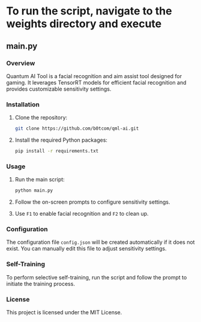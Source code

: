 # To run the script, navigate to the weights directory and execute

## main.py

### Overview

Quantum AI Tool is a facial recognition and aim assist tool designed for gaming. It leverages TensorRT models for efficient facial recognition and provides customizable sensitivity settings.

### Installation

1. Clone the repository:

    ```sh
    git clone https://github.com/b0tcom/qml-ai.git
    ```

2. Install the required Python packages:

    ```sh
    pip install -r requirements.txt
    ```

### Usage

1. Run the main script:

    ```sh
    python main.py
    ```

2. Follow the on-screen prompts to configure sensitivity settings.

3. Use `F1` to enable facial recognition and `F2` to clean up.

### Configuration

The configuration file `config.json` will be created automatically if it does not exist. You can manually edit this file to adjust sensitivity settings.

### Self-Training

To perform selective self-training, run the script and follow the prompt to initiate the training process.

### License

This project is licensed under the MIT License.
